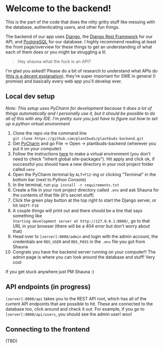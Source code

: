 # Welcome to the backend!
This is the part of the code that does the nitty gritty stuff like messing with the database, authenticating 
users, and other fun things.

The backend of our app uses [Django](https://docs.djangoproject.com/en/3.1/intro/overview/), 
the [Django Rest Framework](https://www.django-rest-framework.org/#example) for our API, and 
[PostgreSQL](https://www.postgresql.org/about/) for our database. 
I highly recommend reading at least the front page/overview for these things to get an understanding of 
what each of them does or you might be struggling a lil.

> Hey shauna what the fuck is an API?

I'm glad you asked!! Please do a bit of research to understand what APIs do 
([this is a decent explanation](https://www.freecodecamp.org/news/what-is-an-api-in-english-please-b880a3214a82/)),
they're super important for SWE in general (I promise) and basically every web app you'll develop ever.

## Local dev setup
*Note: This setup uses PyCharm for development because it does a lot of things automatically and I personally use it,
but it should be possible to do all of this with any IDE. I'm pretty sure you just have to figure out how to set up a 
python virtual environment*
1. Clone the repo via the command line  
```git clone https://github.com/plantbuds/plantbuds-backend.git```
2. Get [PyCharm](https://www.jetbrains.com/pycharm/download/) and go File -> Open -> plantbuds-backend 
(wherever you put it on your computer)  
3. Follow the instructions 
   [here](https://www.jetbrains.com/help/pycharm/creating-virtual-environment.html#python_create_virtual_env)
   to make a virtual environment (you don't need to check "inherit global site-packages"). Hit apply and click ok,
   if successful you should have a new directory in your root project folder called `venv`
3. Open the PyCharm terminal by `ALT+F12`-ing or clicking "Terminal" in the bottom bar (next to Python Console)
4. In the terminal, run `pip install -r requirements.txt`
5. Create a file in your root project directory called `.env` and ask Shauna for the contents of that file (it's
   secret stuff)
6. Click the green play button at the top right to start the Django server, or hit `SHIFT-F10`
7. A couple things will print out and there should be a line that says something like  
`Starting development server at http://127.0.0.1:8000/`, go to that URL in your browser (there will be a 404 error but 
    don't worry about that)
8. Head over to `[server]:8000/admin` and login with the admin account, the credentials are `RDS_USER` and `RDS_PASS` 
    in the `.env` file you got from Shauna
9. Congrats you have the backend server running on your computer!! The admin page is where you can look around the
    database and stuff! Very cool

If you get stuck anywhere just PM Shauna :)

## API endpoints (in progress)
`[server]:8000/api` takes you to the REST API root, which has all of the current API endpoints that are possible to hit.
These are connected to the database too, click around and check it out. For example, if you go to 
`[server]:8000/api/users`,
you should see the admin user! woo!

## Connecting to the frontend
(TBD)
